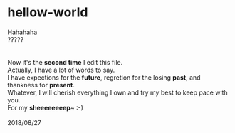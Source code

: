 # hellow-world
<html>
<body>
Hahahaha<br/>
?????<br/>
<br/>
<br/>
Now it's the <strong>second time</strong> I edit this file.<br/>
Actually, I have a lot of words to say.<br/>
I have expections for the <strong>future</strong>, regretion for the losing <strong>past</strong>, and thankness for <strong>present</strong>.<br/>
Whatever, I will cherish everything I own and try my best to keep pace with you.<br/>
For my <b>sheeeeeeeep</b>~  :-)<br/>
<br/>
          2018/08/27<br/>
        
</body>
</html>
